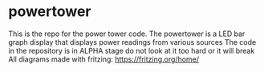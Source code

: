 # powertower
This is the repo for the power tower code.
The powertower is a LED bar graph display that displays power readings from various sources
The code in the repository is in ALPHA stage do not look at it too hard or it will break
All diagrams made with fritzing: https://fritzing.org/home/
